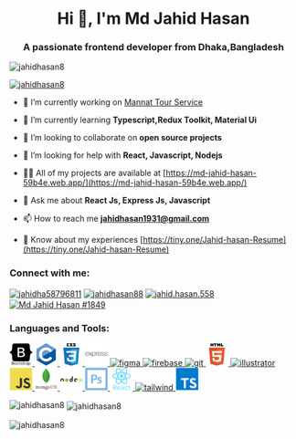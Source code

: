 <h1 align="center">Hi 👋, I'm Md Jahid Hasan</h1>
<h3 align="center">A passionate frontend developer from Dhaka,Bangladesh</h3>

<p align="left"> <img src="https://komarev.com/ghpvc/?username=jahidhasan8&label=Profile%20views&color=0e75b6&style=flat" alt="jahidhasan8" /> </p>

<p align="left"> <a href="https://github.com/ryo-ma/github-profile-trophy"><img src="https://github-profile-trophy.vercel.app/?username=jahidhasan8" alt="jahidhasan8" /></a> </p>

- 🔭 I’m currently working on [Mannat Tour Service](https://github.com/jahidhasan8/Mannat-Tour-Service-Server)

- 🌱 I’m currently learning **Typescript,Redux Toolkit, Material Ui**

- 👯 I’m looking to collaborate on **open source projects**

- 🤝 I’m looking for help with **React, Javascript, Nodejs**

- 👨‍💻 All of my projects are available at [https://md-jahid-hasan-59b4e.web.app/](https://md-jahid-hasan-59b4e.web.app/)

- 💬 Ask me about **React Js, Express Js, Javascript**

- 📫 How to reach me **jahidhasan1931@gmail.com**

- 📄 Know about my experiences [https://tiny.one/Jahid-hasan-Resume](https://tiny.one/Jahid-hasan-Resume)

<h3 align="left">Connect with me:</h3>
<p align="left">
<a href="https://twitter.com/jahidha58796811" target="blank"><img align="center" src="https://raw.githubusercontent.com/rahuldkjain/github-profile-readme-generator/master/src/images/icons/Social/twitter.svg" alt="jahidha58796811" height="30" width="40" /></a>
<a href="https://linkedin.com/in/jahidhasan88" target="blank"><img align="center" src="https://raw.githubusercontent.com/rahuldkjain/github-profile-readme-generator/master/src/images/icons/Social/linked-in-alt.svg" alt="jahidhasan88" height="30" width="40" /></a>
<a href="https://fb.com/jahid.hasan.558" target="blank"><img align="center" src="https://raw.githubusercontent.com/rahuldkjain/github-profile-readme-generator/master/src/images/icons/Social/facebook.svg" alt="jahid.hasan.558" height="30" width="40" /></a>
<a href="https://discord.gg/Md Jahid Hasan #1849" target="blank"><img align="center" src="https://raw.githubusercontent.com/rahuldkjain/github-profile-readme-generator/master/src/images/icons/Social/discord.svg" alt="Md Jahid Hasan #1849" height="30" width="40" /></a>
</p>

<h3 align="left">Languages and Tools:</h3>
<p align="left"> <a href="https://getbootstrap.com" target="_blank" rel="noreferrer"> <img src="https://raw.githubusercontent.com/devicons/devicon/master/icons/bootstrap/bootstrap-plain-wordmark.svg" alt="bootstrap" width="40" height="40"/> </a> <a href="https://www.cprogramming.com/" target="_blank" rel="noreferrer"> <img src="https://raw.githubusercontent.com/devicons/devicon/master/icons/c/c-original.svg" alt="c" width="40" height="40"/> </a> <a href="https://www.w3schools.com/css/" target="_blank" rel="noreferrer"> <img src="https://raw.githubusercontent.com/devicons/devicon/master/icons/css3/css3-original-wordmark.svg" alt="css3" width="40" height="40"/> </a> <a href="https://expressjs.com" target="_blank" rel="noreferrer"> <img src="https://raw.githubusercontent.com/devicons/devicon/master/icons/express/express-original-wordmark.svg" alt="express" width="40" height="40"/> </a> <a href="https://www.figma.com/" target="_blank" rel="noreferrer"> <img src="https://www.vectorlogo.zone/logos/figma/figma-icon.svg" alt="figma" width="40" height="40"/> </a> <a href="https://firebase.google.com/" target="_blank" rel="noreferrer"> <img src="https://www.vectorlogo.zone/logos/firebase/firebase-icon.svg" alt="firebase" width="40" height="40"/> </a> <a href="https://git-scm.com/" target="_blank" rel="noreferrer"> <img src="https://www.vectorlogo.zone/logos/git-scm/git-scm-icon.svg" alt="git" width="40" height="40"/> </a> <a href="https://www.w3.org/html/" target="_blank" rel="noreferrer"> <img src="https://raw.githubusercontent.com/devicons/devicon/master/icons/html5/html5-original-wordmark.svg" alt="html5" width="40" height="40"/> </a> <a href="https://www.adobe.com/in/products/illustrator.html" target="_blank" rel="noreferrer"> <img src="https://www.vectorlogo.zone/logos/adobe_illustrator/adobe_illustrator-icon.svg" alt="illustrator" width="40" height="40"/> </a> <a href="https://developer.mozilla.org/en-US/docs/Web/JavaScript" target="_blank" rel="noreferrer"> <img src="https://raw.githubusercontent.com/devicons/devicon/master/icons/javascript/javascript-original.svg" alt="javascript" width="40" height="40"/> </a> <a href="https://www.mongodb.com/" target="_blank" rel="noreferrer"> <img src="https://raw.githubusercontent.com/devicons/devicon/master/icons/mongodb/mongodb-original-wordmark.svg" alt="mongodb" width="40" height="40"/> </a> <a href="https://nodejs.org" target="_blank" rel="noreferrer"> <img src="https://raw.githubusercontent.com/devicons/devicon/master/icons/nodejs/nodejs-original-wordmark.svg" alt="nodejs" width="40" height="40"/> </a> <a href="https://www.photoshop.com/en" target="_blank" rel="noreferrer"> <img src="https://raw.githubusercontent.com/devicons/devicon/master/icons/photoshop/photoshop-line.svg" alt="photoshop" width="40" height="40"/> </a> <a href="https://reactjs.org/" target="_blank" rel="noreferrer"> <img src="https://raw.githubusercontent.com/devicons/devicon/master/icons/react/react-original-wordmark.svg" alt="react" width="40" height="40"/> </a> <a href="https://tailwindcss.com/" target="_blank" rel="noreferrer"> <img src="https://www.vectorlogo.zone/logos/tailwindcss/tailwindcss-icon.svg" alt="tailwind" width="40" height="40"/> </a> <a href="https://www.typescriptlang.org/" target="_blank" rel="noreferrer"> <img src="https://raw.githubusercontent.com/devicons/devicon/master/icons/typescript/typescript-original.svg" alt="typescript" width="40" height="40"/> </a> </p>

<p><img align="left" src="https://github-readme-stats.vercel.app/api/top-langs?username=jahidhasan8&show_icons=true&locale=en&layout=compact" alt="jahidhasan8" /></p>

<p>&nbsp;<img align="center" src="https://github-readme-stats.vercel.app/api?username=jahidhasan8&show_icons=true&locale=en" alt="jahidhasan8" /></p>

<p><img align="center" src="https://github-readme-streak-stats.herokuapp.com/?user=jahidhasan8&" alt="jahidhasan8" /></p>
